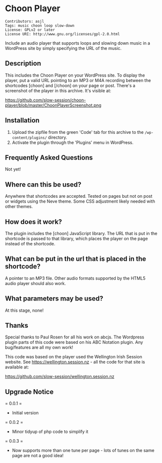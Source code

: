 Choon Player
============

    Contributors: asjl
    Tags: music choon loop slow-down
    License: GPLv2 or later
    License URI: http://www.gnu.org/licenses/gpl-2.0.html

Include an audio player that supports loops and slowing down music in a WordPress site by simply specifying the URL of the music.

Description
-----------

This includes the Choon Player on your WordPress site. To display the player, put a valid URL pointing to an MP3 or M4A recording between the shortcodes [choon] and [/choon] on your page or post. There's a screenshot of the player in this archive. It's visible at:

https://github.com/slow-session/choon-player/blob/master/ChoonPlayerScreenshot.png

Installation
------------

1. Upload the zipfile from the green 'Code' tab for this archive to the `/wp-content/plugins/` directory.
2. Activate the plugin through the 'Plugins' menu in WordPress.

Frequently Asked Questions
--------------------------

Not yet!

Where can this be used?
-----------------------

Anywhere that shortcodes are accepted. Tested on pages but not on post
or widgets using the Neve theme. Some CSS adjustment likely needed with other themes.

How does it work?
-----------------

The plugin includes the [choon] JavaScript library. The URL that is put in the shortcode is passed to that library, which places the player on the page instead of the shortcode.

What can be put in the url that is placed in the shortcode?
---------------------

A pointer to an MP3 file. Other audio formats supported by the HTML5 audio player should also work.

What parameters may be used?
----------------------------

At this stage, none!

Thanks
------

Special thanks to Paul Rosen for all his work on abcjs. The Wordpress plugin parts of this code were based on his ABC Notation plugin. Any bug/features are all my own work!

This code was based on the player used the Wellington Irish Session website. See https://wellington.session.nz - all the code for that site is available at:

https://github.com/slow-session/wellington.session.nz

Upgrade Notice
--------------
= 0.0.1 =
* Initial version

= 0.0.2 =
* Minor tidyup of php code to simplify it

= 0.0.3 =
* Now supports more than one tune per page - lots of tunes on the same page are not a good idea!
